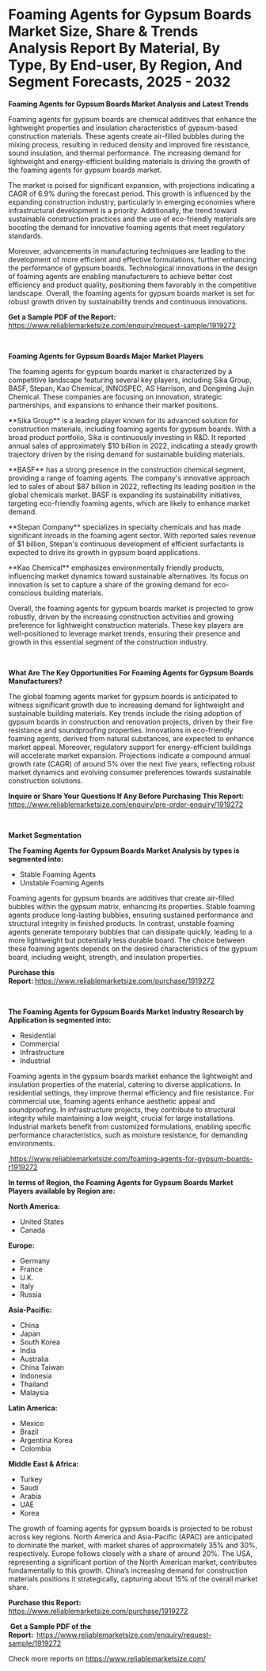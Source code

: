<p><h1>Foaming Agents for Gypsum Boards Market Size, Share & Trends Analysis Report By Material, By Type, By End-user, By Region, And Segment Forecasts, 2025 - 2032</h1></p><p><strong>Foaming Agents for Gypsum Boards Market Analysis and Latest Trends</strong></p>
<p><p>Foaming agents for gypsum boards are chemical additives that enhance the lightweight properties and insulation characteristics of gypsum-based construction materials. These agents create air-filled bubbles during the mixing process, resulting in reduced density and improved fire resistance, sound insulation, and thermal performance. The increasing demand for lightweight and energy-efficient building materials is driving the growth of the foaming agents for gypsum boards market.</p><p>The market is poised for significant expansion, with projections indicating a CAGR of 6.9% during the forecast period. This growth is influenced by the expanding construction industry, particularly in emerging economies where infrastructural development is a priority. Additionally, the trend toward sustainable construction practices and the use of eco-friendly materials are boosting the demand for innovative foaming agents that meet regulatory standards.</p><p>Moreover, advancements in manufacturing techniques are leading to the development of more efficient and effective formulations, further enhancing the performance of gypsum boards. Technological innovations in the design of foaming agents are enabling manufacturers to achieve better cost efficiency and product quality, positioning them favorably in the competitive landscape. Overall, the foaming agents for gypsum boards market is set for robust growth driven by sustainability trends and continuous innovations.</p></p>
<p><strong>Get a Sample PDF of the Report:&nbsp;</strong> <a href="https://www.reliablemarketsize.com/enquiry/request-sample/1919272?utm_campaign=2941&utm_medium=2&utm_source=Github&utm_content=ia&utm_term=03042025&utm_id=foaming-agents-for-gypsum-boards">https://www.reliablemarketsize.com/enquiry/request-sample/1919272</a></p>
<p>&nbsp;</p>
<p><strong>Foaming Agents for Gypsum Boards Major Market Players</strong></p>
<p><p>The foaming agents for gypsum boards market is characterized by a competitive landscape featuring several key players, including Sika Group, BASF, Stepan, Kao Chemical, INNOSPEC, AS Harrison, and Dongming Jujin Chemical. These companies are focusing on innovation, strategic partnerships, and expansions to enhance their market positions.</p><p>**Sika Group** is a leading player known for its advanced solution for construction materials, including foaming agents for gypsum boards. With a broad product portfolio, Sika is continuously investing in R&D. It reported annual sales of approximately $10 billion in 2022, indicating a steady growth trajectory driven by the rising demand for sustainable building materials.</p><p>**BASF** has a strong presence in the construction chemical segment, providing a range of foaming agents. The company's innovative approach led to sales of about $87 billion in 2022, reflecting its leading position in the global chemicals market. BASF is expanding its sustainability initiatives, targeting eco-friendly foaming agents, which are likely to enhance market demand.</p><p>**Stepan Company** specializes in specialty chemicals and has made significant inroads in the foaming agent sector. With reported sales revenue of $1 billion, Stepan's continuous development of efficient surfactants is expected to drive its growth in gypsum board applications.</p><p>**Kao Chemical** emphasizes environmentally friendly products, influencing market dynamics toward sustainable alternatives. Its focus on innovation is set to capture a share of the growing demand for eco-conscious building materials.</p><p>Overall, the foaming agents for gypsum boards market is projected to grow robustly, driven by the increasing construction activities and growing preference for lightweight construction materials. These key players are well-positioned to leverage market trends, ensuring their presence and growth in this essential segment of the construction industry.</p></p>
<p>&nbsp;</p>
<p><strong>What Are The Key Opportunities For Foaming Agents for Gypsum Boards Manufacturers?</strong></p>
<p><p>The global foaming agents market for gypsum boards is anticipated to witness significant growth due to increasing demand for lightweight and sustainable building materials. Key trends include the rising adoption of gypsum boards in construction and renovation projects, driven by their fire resistance and soundproofing properties. Innovations in eco-friendly foaming agents, derived from natural substances, are expected to enhance market appeal. Moreover, regulatory support for energy-efficient buildings will accelerate market expansion. Projections indicate a compound annual growth rate (CAGR) of around 5% over the next five years, reflecting robust market dynamics and evolving consumer preferences towards sustainable construction solutions.</p></p>
<p><strong>Inquire or Share Your Questions If Any Before Purchasing This Report:</strong> <a href="https://www.reliablemarketsize.com/enquiry/pre-order-enquiry/1919272?utm_campaign=2941&utm_medium=2&utm_source=Github&utm_content=ia&utm_term=03042025&utm_id=foaming-agents-for-gypsum-boards">https://www.reliablemarketsize.com/enquiry/pre-order-enquiry/1919272</a></p>
<p>&nbsp;</p>
<p><strong>Market Segmentation</strong></p>
<p><strong>The Foaming Agents for Gypsum Boards Market Analysis by types is segmented into:</strong></p>
<p><ul><li>Stable Foaming Agents</li><li>Unstable Foaming Agents</li></ul></p>
<p><p>Foaming agents for gypsum boards are additives that create air-filled bubbles within the gypsum matrix, enhancing its properties. Stable foaming agents produce long-lasting bubbles, ensuring sustained performance and structural integrity in finished products. In contrast, unstable foaming agents generate temporary bubbles that can dissipate quickly, leading to a more lightweight but potentially less durable board. The choice between these foaming agents depends on the desired characteristics of the gypsum board, including weight, strength, and insulation properties.</p></p>
<p><strong>Purchase this Report:&nbsp;</strong><a href="https://www.reliablemarketsize.com/purchase/1919272?utm_campaign=2941&utm_medium=2&utm_source=Github&utm_content=ia&utm_term=03042025&utm_id=foaming-agents-for-gypsum-boards">https://www.reliablemarketsize.com/purchase/1919272</a></p>
<p>&nbsp;</p>
<p><strong>The Foaming Agents for Gypsum Boards Market Industry Research by Application is segmented into:</strong></p>
<p><ul><li>Residential</li><li>Commercial</li><li>Infrastructure</li><li>Industrial</li></ul></p>
<p><p>Foaming agents in the gypsum boards market enhance the lightweight and insulation properties of the material, catering to diverse applications. In residential settings, they improve thermal efficiency and fire resistance. For commercial use, foaming agents enhance aesthetic appeal and soundproofing. In infrastructure projects, they contribute to structural integrity while maintaining a low weight, crucial for large installations. Industrial markets benefit from customized formulations, enabling specific performance characteristics, such as moisture resistance, for demanding environments.</p></p>
<p><a href="https://www.reliablemarketsize.com/foaming-agents-for-gypsum-boards-r1919272?utm_campaign=2941&utm_medium=2&utm_source=Github&utm_content=ia&utm_term=03042025&utm_id=foaming-agents-for-gypsum-boards">&nbsp;https://www.reliablemarketsize.com/foaming-agents-for-gypsum-boards-r1919272</a></p>
<p><strong>In terms of Region, the Foaming Agents for Gypsum Boards Market Players available by Region are:</strong></p>
<p>
    <p> <strong> North America: </strong>
        <ul>
            <li>United States</li>
            <li>Canada</li>
        </ul>
        </p> 
    <p> <strong> Europe: </strong>
        <ul>
            <li>Germany</li>
            <li>France</li>
            <li>U.K.</li>
            <li>Italy</li>
            <li>Russia</li>
        </ul>
        </p> 
    <p> <strong> Asia-Pacific: </strong>
        <ul>
            <li>China</li>
            <li>Japan</li>
            <li>South Korea</li>
            <li>India</li>
            <li>Australia</li>
            <li>China Taiwan</li>
            <li>Indonesia</li>
            <li>Thailand</li>
            <li>Malaysia</li>
        </ul>
        </p> 
    <p> <strong> Latin America: </strong>
        <ul>
            <li>Mexico</li>
            <li>Brazil</li>
            <li>Argentina Korea</li>
            <li>Colombia</li>
        </ul>
        </p> 
    <p> <strong> Middle East & Africa: </strong>
        <ul>
            <li>Turkey</li>
            <li>Saudi</li>
            <li>Arabia</li>
            <li>UAE</li>
            <li>Korea</li>
        </ul>
    </p>
    </p>
<p><p>The growth of foaming agents for gypsum boards is projected to be robust across key regions. North America and Asia-Pacific (APAC) are anticipated to dominate the market, with market shares of approximately 35% and 30%, respectively. Europe follows closely with a share of around 20%. The USA, representing a significant portion of the North American market, contributes fundamentally to this growth. China’s increasing demand for construction materials positions it strategically, capturing about 15% of the overall market share.</p></p>
<p><strong>Purchase this Report: </strong><a href="https://www.reliablemarketsize.com/purchase/1919272?utm_campaign=2941&utm_medium=2&utm_source=Github&utm_content=ia&utm_term=03042025&utm_id=foaming-agents-for-gypsum-boards">https://www.reliablemarketsize.com/purchase/1919272</a></p>
<p>&nbsp;<strong>Get a Sample PDF of the Report:&nbsp;&nbsp;</strong><a href="https://www.reliablemarketsize.com/enquiry/request-sample/1919272?utm_campaign=2941&utm_medium=2&utm_source=Github&utm_content=ia&utm_term=03042025&utm_id=foaming-agents-for-gypsum-boards">https://www.reliablemarketsize.com/enquiry/request-sample/1919272</a></p>
<p><strong></strong></p>
<p>Check more reports on <a href="https://www.reliablemarketsize.com/?utm_campaign=2941&utm_medium=2&utm_source=Github&utm_content=ia&utm_term=03042025&utm_id=foaming-agents-for-gypsum-boards">https://www.reliablemarketsize.com/</a></p>
